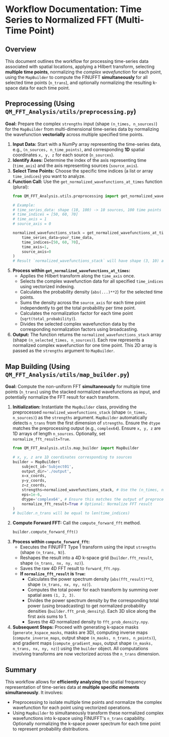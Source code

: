 # Workflow Documentation: Time Series to Normalized FFT (Multi-Time Point)

## Overview
This document outlines the workflow for processing time-series data associated with spatial locations, applying a Hilbert transform, selecting **multiple time points**, normalizing the *complex wavefunction* for each point, using the `MapBuilder` to compute the FINUFFT **simultaneously** for all selected time points (`n_trans`), and optionally normalizing the resulting k-space data for each time point.

## Preprocessing (Using `QM_FFT_Analysis/utils/preprocessing.py`)

**Goal:** Prepare the complex `strengths` input (shape `(n_times, n_sources)`) for the `MapBuilder` from multi-dimensional time-series data by normalizing the wavefunction **vectorially** across multiple specified time points.

1.  **Input Data:** Start with a NumPy array representing the time-series data, e.g., `(n_sources, n_time_points)`, and corresponding **1D** spatial coordinates `x, y, z` for each source (`n_sources`).
2.  **Identify Axes:** Determine the index of the axis representing time (`time_axis`) and the axis representing sources (`source_axis`).
3.  **Select Time Points:** Choose the specific time indices (a list or array `time_indices`) you want to analyze.
4.  **Function Call:** Use the `get_normalized_wavefunctions_at_times` function (plural):
    ```python
    from QM_FFT_Analysis.utils.preprocessing import get_normalized_wavefunctions_at_times

    # Example:
    # time_series_data: shape (10, 100) -> 10 sources, 100 time points
    # time_indices = [50, 60, 70]
    # time_axis = 1
    # source_axis = 0

    normalized_wavefunctions_stack = get_normalized_wavefunctions_at_times(
        time_series_data=your_time_data, 
        time_indices=[50, 60, 70], 
        time_axis=1, 
        source_axis=0
    )
    # Result `normalized_wavefunctions_stack` will have shape (3, 10) and be complex
    ```
5.  **Process within `get_normalized_wavefunctions_at_times`:**
    *   Applies the Hilbert transform along the `time_axis` once.
    *   Selects the complex wavefunction data for all specified `time_indices` using vectorized indexing.
    *   Calculates the probability density (`abs(...)**2`) for the selected time points.
    *   Sums the density across the `source_axis` for each time point independently to get the total probability per time point.
    *   Calculates the normalization factor for each time point (`sqrt(total_probability)`).
    *   Divides the selected complex wavefunction data by the corresponding normalization factors using broadcasting.
6.  **Output:** The function returns the `normalized_wavefunctions_stack` array (shape `(n_selected_times, n_sources)`). Each row represents a normalized complex wavefunction for one time point. This 2D array is passed as the `strengths` argument to `MapBuilder`.

## Map Building (Using `QM_FFT_Analysis/utils/map_builder.py`)

**Goal:** Compute the non-uniform FFT **simultaneously** for multiple time points (`n_trans`) using the stacked normalized wavefunctions as input, and potentially normalize the FFT result for each transform.

1.  **Initialization:** Instantiate the `MapBuilder` class, providing the preprocessed `normalized_wavefunctions_stack` (shape `(n_times, n_sources)`) as the `strengths` argument. `MapBuilder` automatically detects `n_trans` from the first dimension of `strengths`. Ensure the `dtype` matches the preprocessing output (e.g., `complex64`). Ensure `x, y, z` are 1D arrays of length `n_sources`. Optionally, set `normalize_fft_result=True`.
    ```python
    from QM_FFT_Analysis.utils.map_builder import MapBuilder

    # x, y, z are 1D coordinates corresponding to sources
    builder = MapBuilder(
        subject_id='Subject01', 
        output_dir='./output', 
        x=x_coords, 
        y=y_coords, 
        z=z_coords, 
        strengths=normalized_wavefunctions_stack, # Use the (n_times, n_sources) stack
        eps=1e-6, 
        dtype='complex64', # Ensure this matches the output of preprocessing
        normalize_fft_result=True # Optional: Normalize FFT result
    )
    # builder.n_trans will be equal to len(time_indices)
    ```
2.  **Compute Forward FFT:** Call the `compute_forward_fft` method.
    ```python
    builder.compute_forward_fft()
    ```
3.  **Process within `compute_forward_fft`:**
    *   Executes the FINUFFT Type 1 transform using the input `strengths` (shape `(n_trans, N)`).
    *   Reshapes the result into a 4D k-space grid (`builder.fft_result`, shape `(n_trans, nx, ny, nz)`).
    *   Saves the raw 4D FFT result to `forward_fft.npy`.
    *   **If `normalize_fft_result` is `True`:**
        *   Calculates the power spectrum density (`abs(fft_result)**2`, shape `(n_trans, nx, ny, nz)`).
        *   Computes the total power for each transform by summing over spatial axes `(1, 2, 3)`.
        *   Divides the power spectrum density by the corresponding total power (using broadcasting) to get normalized probability densities (`builder.fft_prob_density`). Each 3D slice along the first axis sums to 1.
        *   Saves the 4D normalized density to `fft_prob_density.npy`.
4.  **Subsequent Steps:** Proceed with generating k-space masks (`generate_kspace_masks`, masks are 3D), computing inverse maps (`compute_inverse_maps`, output shape `(n_masks, n_trans, n_points)`), and gradient maps (`compute_gradient_maps`, output shape `(n_masks, n_trans, nx, ny, nz)`) using the `builder` object. All computations involving transforms are now vectorized across the `n_trans` dimension.

## Summary
This workflow allows for **efficiently analyzing** the spatial frequency representation of time-series data at **multiple specific moments simultaneously**. It involves:
- Preprocessing to isolate multiple time points and normalize the complex wavefunction for each point using vectorized operations.
- Using `MapBuilder` to simultaneously transform these normalized complex wavefunctions into k-space using FINUFFT's `n_trans` capability.
Optionally normalizing the k-space power spectrum for each time point to represent probability distributions. 